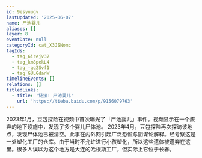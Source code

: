 ```yaml
---
id: 9esyuugv
lastUpdated: '2025-06-07'
name: 尸池婴儿
aliases: []
layer: 8
eventDate: null
categoryId: cat_X3JSNomc
tagIds:
  - tag_6irejv37
  - tag_km8pekL4
  - tag_-gq2Svf1
  - tag_GULGdanW
timelineEvents: []
relations: []
titledLinks:
  - title: '链接: 尸池婴儿'
    url: 'https://tieba.baidu.com/p/9156079763'
---
```

2023年1月，豆包探险在视频中首次曝光了「尸池婴儿」事件。视频显示在一个废弃的地下设施中，发现了多个婴儿尸体池。 2023年4月，豆包探险再次探访该地点，发现尸体池已被清空。此事在内外网引起广泛恐慌与阴谋论解释。经考察这是一处塑化工厂的仓库。由于当时不允许进行小孩塑化，所以这些遗体被遗弃在这里。很多人误以为这个地方是大连的哈根斯工厂，但实际上它位于长春。
